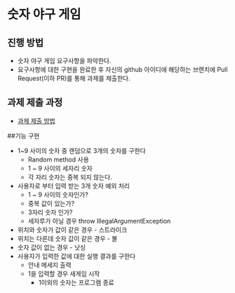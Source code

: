 # 숫자 야구 게임
## 진행 방법
* 숫자 야구 게임 요구사항을 파악한다.
* 요구사항에 대한 구현을 완료한 후 자신의 github 아이디에 해당하는 브랜치에 Pull Request(이하 PR)를 통해 과제를 제출한다.

## 과제 제출 과정
* [과제 제출 방법](https://github.com/next-step/nextstep-docs/tree/master/precourse)

##기능 구현
* 1~9 사이의 숫자 중 랜덤으로 3개의 숫자를 구한다
  * Random method 사용
  * 1 ~ 9 사이의 세자리 숫자
  * 각 자리 숫자는 중복 되지 않는다.
* 사용자로 부터 입력 받는 3개 숫자 예외 처리
  * 1 ~ 9 사이의 숫자인가?
  * 중복 값이 있는가?
  * 3자리 숫자 인가?
  * 세자루가 아닐 경우 throw IllegalArgumentException
* 위치와 숫자가 값이 같은 경우 - 스트라이크
* 위치는 다른데 숫자 값이 같은 경우 - 볼
* 숫자 값이 없는 경우 - 낫싱
* 사용자가 입력한 값에 대한 실행 결과를 구한다
  * 안내 메세지 출력
  * 1을 입력할 경우 새게임 시작
    * 1이외의 숫자는 프로그램 종료